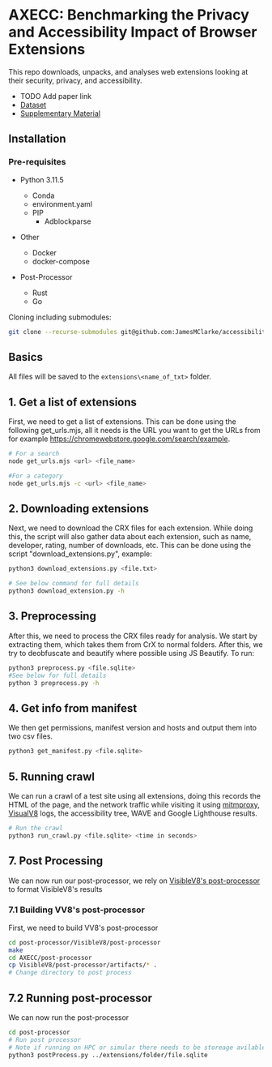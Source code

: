 # AXECC: Benchmarking the Privacy and Accessibility Impact of Browser Extensions

This repo downloads, unpacks, and analyses web extensions looking at their security, privacy, and accessibility.

* TODO Add paper link
* [Dataset](https://osf.io/skw32/?view_only=7e748754b25b40949806f5e877821172)
* [Supplementary Material](https://github.com/JamesMClarke/AXECC/Supplementary_Material.pdf)

## Installation

### Pre-requisites
* Python 3.11.5 
  * Conda
  * environment.yaml
  * PIP
    * Adblockparse
  
* Other
  * Docker
  * docker-compose

* Post-Processor
  * Rust
  * Go

Cloning including submodules:
```bash
git clone --recurse-submodules git@github.com:JamesMClarke/accessibility_extensions.git
```
## Basics
All files will be saved to the ```extensions\<name_of_txt>``` folder.

## 1. Get a list of extensions
First, we need to get a list of extensions. This can be done using the following get_urls.mjs, all it needs is the URL you want to get the URLs from for example https://chromewebstore.google.com/search/example.
```bash
# For a search
node get_urls.mjs <url> <file_name>

#For a category
node get_urls.mjs -c <url> <file_name>
```

## 2. Downloading extensions
Next, we need to download the CRX files for each extension. While doing this, the script will also gather data about each extension, such as name, developer, rating, number of downloads, etc. This can be done using the script "download_extensions.py", example: 
```bash 
python3 download_extensions.py <file.txt>

# See below command for full details
python3 download_extension.py -h
```

## 3. Preprocessing
After this, we need to process the CRX files ready for analysis. We start by extracting them, which takes them from CrX to normal folders. After this, we try to
deobfuscate and beautify where possible using JS Beautify. To run:
```bash 
python3 preprocess.py <file.sqlite>
#See below for full details
python 3 preprocess.py -h
```

## 4. Get info from manifest
We then get permissions, manifest version and hosts and output them into two csv files.
```bash 
python3 get_manifest.py <file.sqlite> 
```

## 5. Running crawl
We can run a crawl of a test site using all extensions, doing this records the HTML of the page, and the network traffic while visiting it using [mitmproxy](https://mitmproxy.org/), [VisualV8](https://github.com/wspr-ncsu/visiblev8/tree/master) logs, the accessibility tree, WAVE and Google Lighthouse results.
```bash
# Run the crawl
python3 run_crawl.py <file.sqlite> <time in seconds> 
```

## 7. Post Processing
We can now run our post-processor, we rely on [VisibleV8's post-processor](https://github.com/wspr-ncsu/visiblev8/tree/master/post-processor) to format VisibleV8's results
### 7.1 Building VV8's post-processor
First, we need to build VV8's post-processor
```bash
cd post-processor/VisibleV8/post-processor
make
cd AXECC/post-processor
cp VisibleV8/post-processor/artifacts/* .
# Change directory to post process
```
## 7.2 Running post-processor
We can now run the post-processor
```bash
cd post-processor
# Run post processor
# Note if running on HPC or simular there needs to be storeage avilable in /tmp
python3 postProcess.py ../extensions/folder/file.sqlite
```
